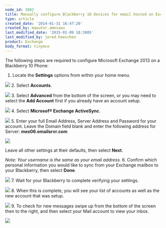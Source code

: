 ```yaml
---
node_id: 3882
title: Manually configure Blackberry 10 devices for email hosted on Exchange 2013
type: article
created_date: '2014-01-31 16:47:20'
created_by: mawutor.amesawu
last_modified_date: '2015-01-09 18:3005'
last_modified_by: jered.heeschen
product: Exchange
body_format: tinymce
---
```


The following steps are required to configure Microsoft Exchange 2013 on
a Blackberry 10 Phone:

1.  Locate the **Settings** options from within your home menu.

![](/knowledge_center/sites/default/files/field/image/1_25_0.png)
2. Select **Accounts**.

![](/knowledge_center/sites/default/files/field/image/2_22_0.png)
3. Select **Advanced** from the bottom of the screen, or you may need
to select the **Add Account** first if you already have an account
setup.

![](/knowledge_center/sites/default/files/field/image/3_20_0.png)
4. Select **Microsof&reg; Exchange ActiveSync**.

![](/knowledge_center/sites/default/files/field/image/4_13_0.png)
5. Enter your full Email Address, Server Address and Password for your
account. Leave the Domain field blank and enter the following address
for Server: **mex06.emailsrvr.com**

![](/knowledge_center/sites/default/files/field/image/5_13_0.png)

Leave all other settings at their defaults, then select **Next**.

*Note: Your username is the same as your email address.*
6. Confirm which personal information you would like to sync from your
Exchange mailbox to your Blackberry, then select **Done**.

![](/knowledge_center/sites/default/files/field/image/6_14_0.png)
7. Wait for your Blackberry to complete verifying your settings.

![](/knowledge_center/sites/default/files/field/image/7_7_0.png)
8. When this is complete, you will see your list of accounts as well as
the new account that was setup.

![](/knowledge_center/sites/default/files/field/image/8_5_0.png)
9. To check for new messages swipe up from the bottom of the screen
then to the right, and then select your Mail account to view your inbox.

![](/knowledge_center/sites/default/files/field/image/9_4_0.png)

